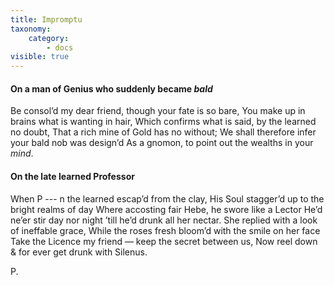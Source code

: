 ```yaml
---
title: Impromptu
taxonomy:
    category:
        - docs
visible: true
---
```


#### On a man of Genius who suddenly became *bald*

Be consol’d my dear friend, though your fate is so bare,
You make up in brains what is wanting in hair,
Which confirms what is said, by the learned no doubt,
That a rich mine of Gold has no without;
We shall therefore infer your bald nob was design’d
As a gnomon, to point out the wealths in your *mind*.

#### On the late learned Professor

When P --- n the learned escap’d from the clay,
His Soul stagger’d up to the bright realms of day
Where accosting fair Hebe, he swore like a Lector
He’d ne’er stir day nor night ’till he’d drunk all her nectar.
She replied with a look of ineffable grace,
While the roses fresh bloom’d with the smile on her face
Take the Licence my friend — keep the secret between us,
Now reel down & for ever get drunk with Silenus.

P.